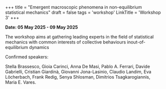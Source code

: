 +++
title = "Emergent macroscopic phenomena in non-equilibrium statistical mechanics"
draft = false
tags = 'workshop'
LinkTitle = 'Workshop 3'
+++


**Date: 05 May 2025 - 09 May 2025**



The workshop aims at gathering leading experts in the field of statistical mechanics with common interests of collective behaviours inout-of-equilibrium dynamics


Confirmed speakers:

Stella Brassesco, Gioia Carinci, Anna De Masi, Pablo A. Ferrari, Davide Gabrielli, Cristian Giardinà, Giovanni Jona-Lasinio, Claudio Landim, Eva Löcherbach, Frank Redig, Senya Shlosman, Dimitrios Tsagkarogiannis, Maria E. Vares.
